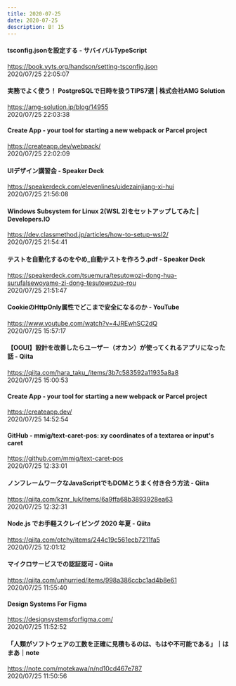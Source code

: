 ```yaml
---
title: 2020-07-25
date: 2020-07-25
description: B! 15
---
```


#### tsconfig.jsonを設定する - サバイバルTypeScript
https://book.yyts.org/handson/setting-tsconfig.json<br>
2020/07/25 22:05:07<br>


#### 実務でよく使う！ PostgreSQLで日時を扱うTIPS7選 | 株式会社AMG Solution
https://amg-solution.jp/blog/14955<br>
2020/07/25 22:03:38<br>


#### Create App - your tool for starting a new webpack or Parcel project
https://createapp.dev/webpack/<br>
2020/07/25 22:02:09<br>


#### UIデザイン講習会 - Speaker Deck
https://speakerdeck.com/elevenlines/uidezainjiang-xi-hui<br>
2020/07/25 21:56:08<br>


#### Windows Subsystem for Linux 2(WSL 2)をセットアップしてみた | Developers.IO
https://dev.classmethod.jp/articles/how-to-setup-wsl2/<br>
2020/07/25 21:54:41<br>


#### テストを自動化するのをやめ_自動テストを作ろう.pdf - Speaker Deck
https://speakerdeck.com/tsuemura/tesutowozi-dong-hua-surufalsewoyame-zi-dong-tesutowozuo-rou<br>
2020/07/25 21:51:47<br>


#### CookieのHttpOnly属性でどこまで安全になるのか - YouTube
https://www.youtube.com/watch?v=4JREwhSC2dQ<br>
2020/07/25 15:57:17<br>


#### 【OOUI】設計を改善したらユーザー（オカン）が使ってくれるアプリになった話 - Qiita
https://qiita.com/hara_taku_/items/3b7c583592a11935a8a8<br>
2020/07/25 15:00:53<br>


#### Create App - your tool for starting a new webpack or Parcel project
https://createapp.dev/<br>
2020/07/25 14:52:54<br>


#### GitHub - mmig/text-caret-pos: xy coordinates of a textarea or input's caret
https://github.com/mmig/text-caret-pos<br>
2020/07/25 12:33:01<br>


#### ノンフレームワークなJavaScriptでもDOMとうまく付き合う方法 - Qiita
https://qiita.com/kznr_luk/items/6a9ffa68b3893928ea63<br>
2020/07/25 12:32:31<br>


#### Node.js でお手軽スクレイピング 2020 年夏 - Qiita
https://qiita.com/otchy/items/244c19c561ecb7211fa5<br>
2020/07/25 12:01:12<br>


#### マイクロサービスでの認証認可 - Qiita
https://qiita.com/unhurried/items/998a386ccbc1ad4b8e61<br>
2020/07/25 11:55:40<br>


#### Design Systems For Figma
https://designsystemsforfigma.com/<br>
2020/07/25 11:52:52<br>


#### 「人類がソフトウェアの工数を正確に見積もるのは、もはや不可能である」｜はまあ｜note
https://note.com/motekawa/n/nd10cd467e787<br>
2020/07/25 11:50:56<br>


